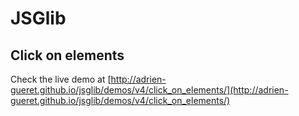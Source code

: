 # JSGlib
## Click on elements

Check the live demo at [http://adrien-gueret.github.io/jsglib/demos/v4/click_on_elements/](http://adrien-gueret.github.io/jsglib/demos/v4/click_on_elements/)